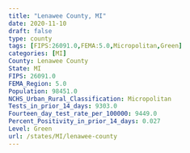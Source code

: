 ```yaml
---
title: "Lenawee County, MI"
date: 2020-11-10
draft: false
type: county
tags: [FIPS:26091.0,FEMA:5.0,Micropolitan,Green]
categories: [MI]
County: Lenawee County
State: MI
FIPS: 26091.0
FEMA_Region: 5.0
Population: 98451.0
NCHS_Urban_Rural_Classification: Micropolitan
Tests_in_prior_14_days: 9303.0
Fourteen_day_test_rate_per_100000: 9449.0
Percent_Positivity_in_prior_14_days: 0.027
Level: Green
url: /states/MI/lenawee-county
---
```



